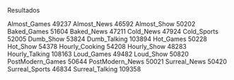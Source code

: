 Resultados

Almost_Games 49237
Almost_News 46592
Almost_Show 50202
Baked_Games 51604
Baked_News 47211
Cold_News 47924
Cold_Sports 52005
Dumb_Show 53824
Dumb_Talking 103894
Hot_Games 50228
Hot_Show 54378
Hourly_Cooking 54208
Hourly_Show 48283
Hourly_Talking 108163
Loud_Games 49482
Loud_Show 50820
PostModern_Games 50644
PostModern_News 50021
Surreal_News 50420
Surreal_Sports 46834
Surreal_Talking 109358
